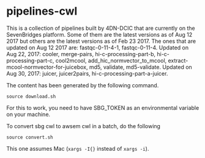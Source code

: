 # pipelines-cwl

This is a collection of pipelines built by 4DN-DCIC that are currently on the SevenBridges platform.
Some of them are the latest versions as of Aug 12 2017 but others are the latest versions as of Feb 23 2017.
The ones that are updated on Aug 12 2017 are: fastqc-0-11-4-1, fastqc-0-11-4.
Updated on Aug 22, 2017: cooler, merge-pairs, hi-c-processing-part-b, hi-c-processing-part-c, cool2mcool, add_hic_normvector_to_mcool, extract-mcool-normvector-for-juicebox, md5, validate, md5-validate.
Updated on Aug 30, 2017: juicer, juicer2pairs, hi-c-processing-part-a-juicer.

The content has been generated by the following command.
```
source download.sh 
```
For this to work, you need to have SBG_TOKEN as an environmental variable on your machine.



To convert sbg cwl to awsem cwl in a batch, do the following
```
source convert.sh
```
This one assumes Mac (`xargs -I{}` instead of `xargs -i`).


